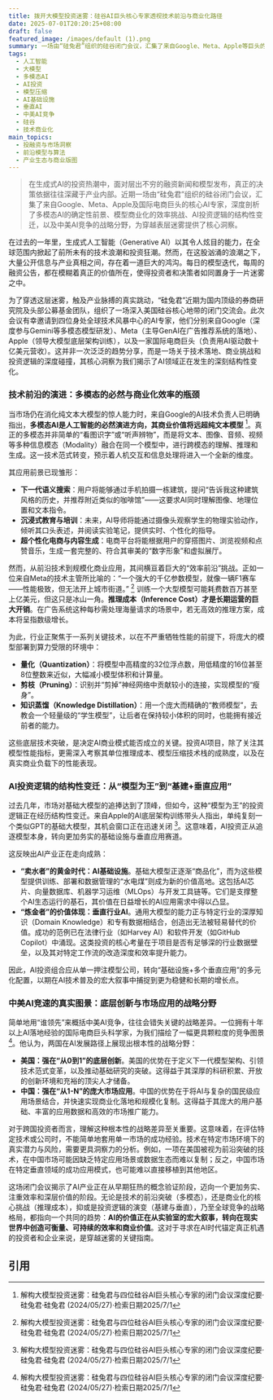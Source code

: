 ```yaml
---
title: 拨开大模型投资迷雾：硅谷AI巨头核心专家透视技术前沿与商业化路径
date: 2025-07-01T20:20:25+08:00
draft: false
featured_image: /images/default (1).png
summary: 一场由“硅兔君”组织的硅谷闭门会议，汇集了来自Google、Meta、Apple等巨头的核心AI专家，深入探讨了大模型投资的未来方向。会议揭示多模态AI是必然趋势，但商业化面临推理成本挑战，需借助模型压缩技术实现效率突破。AI投资逻辑正从模型本身转向基础设施和垂直应用。此外，专家们还分析了中美AI竞争的战略差异，指出美国擅长底层创新，中国则强于大规模市场应用。
tags: 
  - 人工智能
  - 大模型
  - 多模态AI
  - AI投资
  - 模型压缩
  - AI基础设施
  - 垂直AI
  - 中美AI竞争
  - 硅谷
  - 技术商业化
main_topics: 
  - 投融资与市场洞察
  - 前沿模型与算法
  - 产业生态与商业版图
---
```


> 在生成式AI的投资热潮中，面对层出不穷的融资新闻和模型发布，真正的决策依据往往深藏于产业内部。近期一场由“硅兔君”组织的硅谷闭门会议，汇集了来自Google、Meta、Apple及国际电商巨头的核心AI专家，深度剖析了多模态AI的确定性前景、模型商业化的效率挑战、AI投资逻辑的结构性变迁，以及中美AI竞争的战略分野，为穿越表层迷雾提供了核心洞察。

在过去的一年里，生成式人工智能（Generative AI）以其令人炫目的能力，在全球范围内掀起了前所未有的技术浪潮和投资狂潮。然而，在这股汹涌的浪潮之下，大量公开信息与产业真相之间，存在着一道巨大的鸿沟。每日的模型迭代，每周的融资公告，都在模糊着真正的价值所在，使得投资者和决策者如同置身于一片迷雾之中。

为了穿透这层迷雾，触及产业脉搏的真实跳动，“硅兔君”近期为国内顶级的券商研究院及头部公募基金团队，组织了一场深入美国硅谷核心地带的闭门交流会。此次会议有幸邀请到四位身处全球技术风暴中心的AI专家，他们分别来自Google（深度参与Gemini等多模态模型研发）、Meta（主导GenAI在广告推荐系统的落地）、Apple（领导大模型底层架构训练），以及一家国际电商巨头（负责用AI驱动数十亿美元营收）。这并非一次泛泛的趋势分享，而是一场关于技术落地、商业挑战和投资逻辑的深度碰撞，其核心洞察为我们揭示了AI领域正在发生的深刻结构性变化。

### 技术前沿的演进：多模态的必然与商业化效率的瓶颈

当市场仍在消化纯文本大模型的惊人能力时，来自Google的AI技术负责人已明确指出，**多模态AI是人工智能的必然演进方向，其商业价值将远超纯文本模型** [^1]。真正的多模态并非简单的“看图识字”或“听声辨物”，而是将文本、图像、音频、视频等多种信息模态（Modality）融合在同一个模型中，进行跨模态的理解、推理和生成。这一技术范式转变，预示着人机交互和信息处理将进入一个全新的维度。

其应用前景已现雏形：

*   **下一代语义搜索**：用户将能够通过手机拍摄一栋建筑，提问“告诉我这种建筑风格的历史，并推荐附近类似的咖啡馆”——这要求AI同时理解图像、地理位置和文本指令。
*   **沉浸式教育与培训**：未来，AI导师将能通过摄像头观察学生的物理实验动作，倾听其口头表述，并阅读实验笔记，提供实时、个性化的指导。
*   **超个性化电商与内容生成**：电商平台将能根据用户的穿搭图片、浏览视频和点赞音乐，生成一套完整的、符合其审美的“数字形象”和虚拟展厅。

然而，从前沿技术到规模化商业应用，其间横亘着巨大的“效率前沿”挑战。正如一位来自Meta的技术主管所比喻的：“一个强大的千亿参数模型，就像一辆F1赛车——性能极致，但无法开上城市街道。” [^1] 训练一个大型模型可能耗费数百万甚至上亿美元，但这只是冰山一角。**推理成本（Inference Cost）才是长期运营的巨大开销**。在广告系统这种每秒需处理海量请求的场景中，若无高效的推理方案，成本将呈指数级增长。

为此，行业正聚焦于一系列关键技术，以在不严重牺牲性能的前提下，将庞大的模型部署到算力受限的环境中：

*   **量化（Quantization）**：将模型中高精度的32位浮点数，用低精度的16位甚至8位整数来近似，大幅减小模型体积和计算量。
*   **剪枝（Pruning）**：识别并“剪掉”神经网络中贡献较小的连接，实现模型的“瘦身”。
*   **知识蒸馏（Knowledge Distillation）**：用一个庞大而精确的“教师模型”，去教会一个轻量级的“学生模型”，让后者在保持较小体积的同时，也能拥有接近前者的能力。

这些底层技术突破，是决定AI商业模式能否成立的关键。投资AI项目，除了关注其模型性能指标，更需深入考察其单位推理成本、模型压缩技术栈的成熟度，以及在真实商业负载下的性能表现。

### AI投资逻辑的结构性变迁：从“模型为王”到“基建+垂直应用”

过去几年，市场对基础大模型的追捧达到了顶峰，但如今，这种“模型为王”的投资逻辑正在经历结构性变迁。来自Apple的AI底层架构训练带头人指出，单纯复刻一个类似GPT的基础大模型，其机会窗口正在迅速关闭 [^1]。这意味着，AI投资正从追逐模型本身，转向更加务实的基础设施与垂直应用赛道。

这反映出AI产业正在走向成熟：

*   **“卖水者”的黄金时代：AI基础设施**。基础大模型正逐渐“商品化”，而为这些模型提供训练、部署和数据管理的“水电煤”则成为新的价值高地。这包括AI芯片、向量数据库、机器学习运维（MLOps）与开发工具链等。它们是支撑整个AI生态运行的基石，其价值在日益增长的AI应用需求中得以凸显。
*   **“炼金者”的价值体现：垂直行业AI**。通用大模型的能力正与特定行业的深厚知识（Domain Knowledge）和专有数据相结合，创造出无法被轻易替代的价值。成功的范例已在法律行业（如Harvey AI）和软件开发（如GitHub Copilot）中涌现。这类投资的核心考量在于项目是否有足够深的行业数据壁垒，以及其对特定工作流的改造深度和效率提升能力。

因此，AI投资组合应从单一押注模型公司，转向“基础设施+多个垂直应用”的多元化配置，以期在AI技术普及的宏大叙事中捕捉到更为稳健和长期的增长点。

### 中美AI竞速的真实图景：底层创新与市场应用的战略分野

简单地用“谁领先”来概括中美AI竞争，往往会错失关键的战略差异。一位拥有十年以上AI落地经验的国际电商巨头科学家，为我们描绘了一幅更具颗粒度的竞争图景 [^1]。他认为，两国在AI发展路径上展现出根本性的战略分野：

*   **美国：强在“从0到1”的底层创新**。美国的优势在于定义下一代模型架构、引领技术范式变革，以及推动基础研究的突破。这得益于其深厚的科研积累、开放的创新环境和充裕的顶尖人才储备。
*   **中国：强在“从1-N”的庞大市场应用**。中国的优势在于将AI与复杂的国民级应用场景结合，并快速实现商业化落地和规模化复制。这得益于其庞大的用户基础、丰富的应用数据和高效的市场推广能力。

对于跨国投资者而言，理解这种根本性的战略差异至关重要。这意味着，在评估特定技术或公司时，不能简单地套用单一市场的成功经验。技术在特定市场环境下的真实潜力与风险，需要更具洞察力的分析。例如，一项在美国被视为前沿突破的技术，在中国市场可能因缺乏特定应用场景或数据生态而难以复制；反之，中国市场在特定垂直领域的成功应用模式，也可能难以直接移植到其他地区。

这场闭门会议揭示了AI产业正在从早期狂热的概念验证阶段，迈向一个更加务实、注重效率和深层价值的阶段。无论是技术的前沿突破（多模态），还是商业化的核心挑战（推理成本），抑或是投资逻辑的演变（基建与垂直），乃至全球竞争的战略格局，都指向一个共同的趋势：**AI的价值正在从实验室的宏大叙事，转向在现实世界中创造可衡量、可持续的效率和商业价值**。这对于寻求在AI时代锚定真正机遇的投资者和企业来说，是穿越迷雾的关键指南。

## 引用

[^1]: 解构大模型投资迷雾：硅兔君与四位硅谷AI巨头核心专家的闭门会议深度纪要·硅兔君·硅兔君 (2024/05/27)·检索日期2025/7/1
[^2]: 解构大模型投资迷雾：硅兔君与四位硅谷AI巨头核心专家的闭门会议 ...·36氪 (2024/05/27)·检索日期2025/7/1
